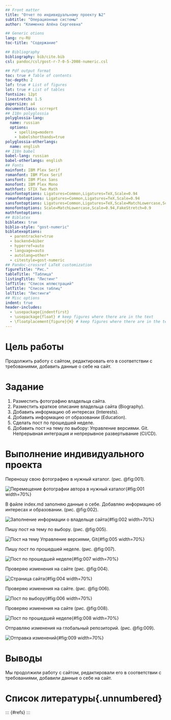 ```yaml
---
## Front matter
title: "Отчет по индивидуальному проекту №2"
subtitle: "Операционные системы"
author: "Клименко Алёна Сергеевна"

## Generic otions
lang: ru-RU
toc-title: "Содержание"

## Bibliography
bibliography: bib/cite.bib
csl: pandoc/csl/gost-r-7-0-5-2008-numeric.csl

## Pdf output format
toc: true # Table of contents
toc-depth: 2
lof: true # List of figures
lot: true # List of tables
fontsize: 12pt
linestretch: 1.5
papersize: a4
documentclass: scrreprt
## I18n polyglossia
polyglossia-lang:
  name: russian
  options:
	- spelling=modern
	- babelshorthands=true
polyglossia-otherlangs:
  name: english
## I18n babel
babel-lang: russian
babel-otherlangs: english
## Fonts
mainfont: IBM Plex Serif
romanfont: IBM Plex Serif
sansfont: IBM Plex Sans
monofont: IBM Plex Mono
mathfont: STIX Two Math
mainfontoptions: Ligatures=Common,Ligatures=TeX,Scale=0.94
romanfontoptions: Ligatures=Common,Ligatures=TeX,Scale=0.94
sansfontoptions: Ligatures=Common,Ligatures=TeX,Scale=MatchLowercase,Scale=0.94
monofontoptions: Scale=MatchLowercase,Scale=0.94,FakeStretch=0.9
mathfontoptions:
## Biblatex
biblatex: true
biblio-style: "gost-numeric"
biblatexoptions:
  - parentracker=true
  - backend=biber
  - hyperref=auto
  - language=auto
  - autolang=other*
  - citestyle=gost-numeric
## Pandoc-crossref LaTeX customization
figureTitle: "Рис."
tableTitle: "Таблица"
listingTitle: "Листинг"
lofTitle: "Список иллюстраций"
lotTitle: "Список таблиц"
lolTitle: "Листинги"
## Misc options
indent: true
header-includes:
  - \usepackage{indentfirst}
  - \usepackage{float} # keep figures where there are in the text
  - \floatplacement{figure}{H} # keep figures where there are in the text
---
```


# Цель работы

Продолжить работу с сайтом, редактировать его в соответствии с требованиями, добавить данные о себе на сайт.

# Задание

1. Разместить фотографию владельца сайта.
2. Разместить краткое описание владельца сайта (Biography).
3. Добавить информацию об интересах (Interests).
4. Добавить информацию от образовании (Education).
5. Сделать пост по прошедшей неделе.
6. Добавить пост на тему по выбору: Управление версиями. Git. Непрерывная интеграция и непрерывное развертывание (CI/CD).


# Выполнение индивидуального проекта

Переношу свою фотографию в нужный каталог.  (рис. @fig:001).

![Перемещение фотографии автора в нужный каталог](image/1.PNG){#fig:001 width=70%}

В файле index.md заполняю данные о себе. Добавляю информацию об интересах и образовании. (рис. @fig:002).

![Заполнение информации о владельце сайта](image/2.PNG){#fig:002 width=70%}

Пишу пост на тему по выбору.  (рис. @fig:005).

![Пост на тему Управление версиями, Git](image/3.PNG){#fig:005 width=70%}

Пишу пост по прошедшей неделе.  (рис. @fig:007).

![Пост по прошедшей неделе](image/4.PNG){#fig:007 width=70%}

Проверяю изменения на сайте (рис. @fig:004).

![Страница сайта ](image/5.PNG){#fig:004 width=70%}

Проверяю изменения на сайте.  (рис. @fig:006).

![Пост по выбору](image/6.PNG){#fig:006 width=70%}

Проверяю изменения на сайте  (рис. @fig:008).

![Пост по прошедшей неделе ](image/7.PNG){#fig:008 width=70%}

Отправляю изменения на глобальный репозиторий.  (рис. @fig:009).

![Отправка изменений](image/8.PNG){#fig:009 width=70%}


# Выводы

Мы продолжили работу с сайтом, редактировали его в соответствии с требованиями, добавили данные о себе на сайт.


# Список литературы{.unnumbered}
 

::: {#refs}
:::